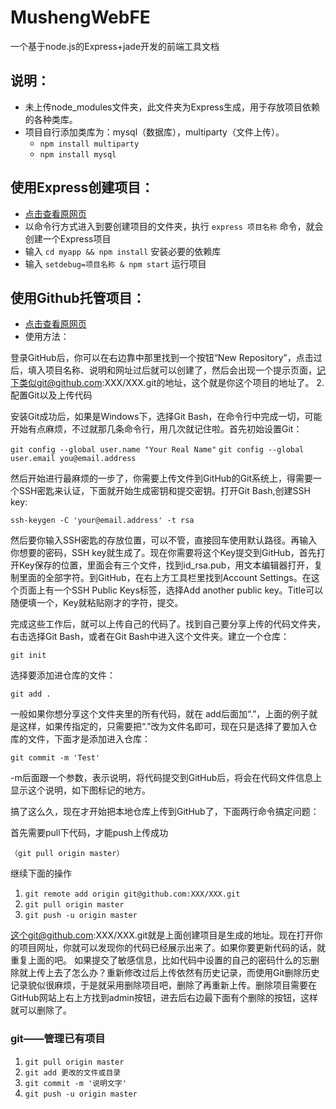 # MushengWebFE
一个基于node.js的Express+jade开发的前端工具文档

## 说明：
* 未上传node_modules文件夹，此文件夹为Express生成，用于存放项目依赖的各种类库。
* 项目自行添加类库为：mysql（数据库），multiparty（文件上传）。
  * `npm install multiparty`
  * `npm install mysql`

## 使用Express创建项目：
  * [点击查看原网页](http://www.cnblogs.com/Darren_code/p/express4.html "创建Express项目")
  * 以命令行方式进入到要创建项目的文件夹，执行 `express 项目名称` 命令，就会创建一个Express项目
  * 输入 `cd myapp && npm install` 安装必要的依赖库
  * 输入 `setdebug=项目名称 & npm start` 运行项目

## 使用Github托管项目：
  * [点击查看原网页](http://hellokugo.blog.51cto.com/9827529/1615715 "使用Github托管项目")
  * 使用方法： 


登录GitHub后，你可以在右边靠中那里找到一个按钮“New Repository”，点击过后，填入项目名称、说明和网址过后就可以创建了，然后会出现一个提示页面，记下类似git@github.com:XXX/XXX.git的地址，这个就是你这个项目的地址了。
2.配置Git以及上传代码

安装Git成功后，如果是Windows下，选择Git Bash，在命令行中完成一切，可能开始有点麻烦，不过就那几条命令行，用几次就记住啦。首先初始设置Git：

`git config --global user.name "Your Real Name"`
`git config --global user.email you@email.address`
 
然后开始进行最麻烦的一步了，你需要上传文件到GitHub的Git系统上，得需要一个SSH密匙来认证，下面就开始生成密钥和提交密钥。打开Git Bash,创建SSH key:

`ssh-keygen -C 'your@email.address' -t rsa`
 
然后要你输入SSH密匙的存放位置，可以不管，直接回车使用默认路径。再输入你想要的密码，SSH key就生成了。现在你需要将这个Key提交到GitHub，首先打开Key保存的位置，里面会有三个文件，找到id_rsa.pub，用文本编辑器打开，复制里面的全部字符。到GitHub，在右上方工具栏里找到Account Settings。在这个页面上有一个SSH Public Keys标签，选择Add another public key。Title可以随便填一个，Key就粘贴刚才的字符，提交。

完成这些工作后，就可以上传自己的代码了。找到自己要分享上传的代码文件夹，右击选择Git Bash，或者在Git Bash中进入这个文件夹。建立一个仓库：

`git init`
 
选择要添加进仓库的文件：

`git add .`
 
一般如果你想分享这个文件夹里的所有代码，就在 add后面加“.”，上面的例子就是这样，如果传指定的，只需要把“.”改为文件名即可，现在只是选择了要加入仓库的文件，下面才是添加进入仓库：

`git commit -m 'Test'`
 
-m后面跟一个参数，表示说明，将代码提交到GitHub后，将会在代码文件信息上显示这个说明，如下图标记的地方。

搞了这么久，现在才开始把本地仓库上传到GitHub了，下面两行命令搞定问题：

首先需要pull下代码，才能push上传成功

`（git pull origin master）`

继续下面的操作

1. `git remote add origin git@github.com:XXX/XXX.git`
2. `git pull origin master`
3. `git push -u origin master`
 
这个git@github.com:XXX/XXX.git就是上面创建项目是生成的地址。现在打开你的项目网址，你就可以发现你的代码已经展示出来了。如果你要更新代码的话，就重复上面的吧。
如果提交了敏感信息，比如代码中设置的自己的密码什么的忘删除就上传上去了怎么办？重新修改过后上传依然有历史记录，而使用Git删除历史记录貌似很麻烦，于是就采用删除项目吧，删除了再重新上传。删除项目需要在GitHub网站上右上方找到admin按钮，进去后右边最下面有个删除的按钮，这样就可以删除了。

### git——管理已有项目
1. `git pull origin master`
2. `git add 更改的文件或目录`
3. `git commit -m '说明文字'`
4. `git push -u origin master`

